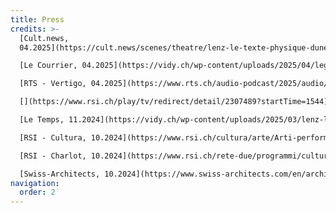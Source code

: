```yaml
---
title: Press
credits: >-
  [Cult.news,
  04.2025](https://cult.news/scenes/theatre/lenz-le-texte-physique-dune-folie-tendre-a-vidy/)\

  [Le Courrier, 04.2025](https://vidy.ch/wp-content/uploads/2025/04/legarement-en-partage-le-courrier-lecourrierch.pdf)\

  [RTS - Vertigo, 04.2025](https://www.rts.ch/audio-podcast/2025/audio/de-lenz-a-cyrano-le-theatre-classique-revisite-par-des-femmes-28841105.html)\

  [](https://www.rsi.ch/play/tv/redirect/detail/2307489?startTime=1544)[RSI - Turné, 11.2024](https://www.rsi.ch/play/tv/redirect/detail/2307489?startTime=1544)\

  [Le Temps, 11.2024](https://vidy.ch/wp-content/uploads/2025/03/lenz-le-temps.pdf)\

  [RSI - Cultura, 10.2024](https://www.rsi.ch/cultura/arte/Arti-performative-in-città-per-abitare-meglio-lo-spazio-comune--2314749.html)\

  [RSI - Charlot, 10.2024](https://www.rsi.ch/rete-due/programmi/cultura/charlot/Corpo-performance-e-spazio-urbano--2264651.html)\

  [Swiss-Architects, 10.2024](https://www.swiss-architects.com/en/architecture-news/gefunden/die-zukunft-wieder-in-die-hand-nehmen)[](https://www.swiss-architects.com/en/architecture-news/gefunden/die-zukunft-wieder-in-die-hand-nehmen)
navigation:
  order: 2
---
```

